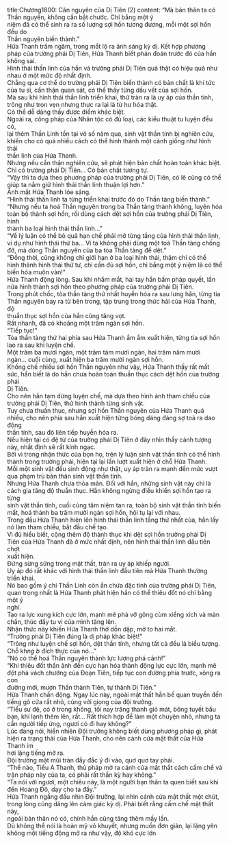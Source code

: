 title:Chương1800: Căn nguyên của Dị Tiên (2)
content:
“Mà bản thân ta có Thần nguyên, không cần bắt chước. Chỉ bằng một ý<br>niệm đã có thể sinh ra ra số lượng sợi hồn tương đương, mỗi một sợi hồn đều do<br>Thần nguyên biến thành.”<br>Hứa Thanh trầm ngâm, trong mắt lộ ra ánh sáng kỳ dị. Kết hợp phương<br>pháp của trường phái Dị Tiên, Hứa Thanh biết phán đoán trước đó của hắn<br>không sai.<br>Hình thái thần linh của hắn và trường phái Dị Tiên quả thật có hiệu quả như<br>nhau ở một mức độ nhất định.<br>Chẳng qua cơ thể do trường phái Dị Tiên biến thành có bản chất là khí tức<br>của tu sĩ, cẩn thận quan sát, có thể thấy từng dấu vết của sợi hồn.<br>Mà sau khi hình thái thần linh triển khai, thứ tràn ra là uy áp của thần tính,<br>trông như trọn vẹn nhưng thực ra lại là từ hư hóa thật.<br>Có thể dễ dàng thấy được điểm khác biệt.<br>Ngoài ra, công pháp của Nhân tộc có đủ loại, các kiểu thuật tu luyện đều có,<br>lại thêm Thần Linh tồn tại vô số năm qua, sinh vật thần tính bị nghiên cứu,<br>khiến cho có quá nhiều cách có thể hình thành một cảnh giống như hình thái<br>thần linh của Hứa Thanh.<br>Nhưng nếu cẩn thận nghiên cứu, sẽ phát hiện bản chất hoàn toàn khác biệt.<br>Chỉ có trường phái Dị Tiên… Có bản chất tương tự.<br>“Vậy thì ta dựa theo phương pháp của trường phái Dị Tiên, có lẽ cũng có thể<br>giúp ta nắm giữ hình thái thần linh thuận lợi hơn.”<br>Ánh mắt Hứa Thanh lóe sáng.<br>“Hình thái thần linh ta từng triển khai trước đó do Thần tàng biến thành.”<br>“Nhưng nếu ta hoá Thần nguyên trong ba Thần tàng thành không, luyện hóa<br>toàn bộ thành sợi hồn, rồi dùng cách dệt sợi hồn của trường phái Dị Tiên, hình<br>thành ba loại hình thái thần linh…”<br>“Về lý luận có thể bỏ quả hạn chế phải mở từng tầng của hình thái thần linh,<br>ví dụ như hình thái thứ ba… Vì ta không phải dùng một toà Thần tàng chống<br>đỡ, mà dùng Thần nguyên của ba tòa Thần tàng để dệt.”<br>“Đồng thời, cũng không chỉ giới hạn ở ba loại hình thái, thậm chí có thể<br>hình thành hình thái thứ tư, chỉ cần đủ sợi hồn, chỉ bằng một ý niệm là có thể<br>biến hóa muôn vàn!”<br>Hứa Thanh động lòng. Sau khi nhắm mắt, hai tay hắn bấm pháp quyết, lần<br>nữa hình thành sợi hồn theo phương pháp của trường phái Dị Tiên.<br>Trong phút chốc, tòa thần tàng thứ nhất huyễn hóa ra sau lưng hắn, từng tia<br>Thần nguyên bay ra từ bên trong, tập trung trong thức hải của Hứa Thanh, độ<br>thuần thục sợi hồn của hắn cũng tăng vọt.<br>Rất nhanh, đã có khoảng một trăm ngàn sợi hồn.<br>“Tiếp tục!”<br>Tòa thần tàng thứ hai phía sau Hứa Thanh ầm ầm xuất hiện, từng tia sợi hồn<br>lao ra sau khi luyện chế.<br>Một trăm ba mươi ngàn, một trăm tám mươi ngàn, hai trăm năm mươi<br>ngàn… cuối cùng, xuất hiện ba trăm mười ngàn sợi hồn.<br>Khống chế nhiều sợi hồn Thần nguyên như vậy, Hứa Thanh thấy rất mất<br>sức, hắn biết là do hắn chưa hoàn toàn thuần thục cách dệt hồn của trường phái<br>Dị Tiên.<br>Cho nên hắn tạm dừng luyện chế, mà dựa theo hình ảnh tham chiếu của<br>trường phái Dị Tiên, thử hình thành từng sinh vật.<br>Tuy chưa thuần thục, nhưng sợi hồn Thần nguyên của Hứa Thanh quá<br>nhiều, cho nên phía sau hắn xuất hiện từng bóng dáng đáng sợ toả ra dao động<br>thần tính, sau đó liên tiếp huyễn hóa ra.<br>Nếu hiện tại có đệ tử của trường phái Dị Tiên ở đây nhìn thấy cảnh tượng<br>này, nhất định sẽ rất kinh ngạc.<br>Bởi vì trong nhận thức của bọn họ, trên lý luận sinh vật thần tính có thể hình<br>thành trong trường phái, hiện tại lại lần lượt xuất hiện ở chỗ Hứa Thanh.<br>Mỗi một sinh vật đều sinh động như thật, uy áp tràn ra mạnh đến mức vượt<br>qua phạm trù bản thân sinh vật thần tính.<br>Nhưng Hứa Thanh chưa thỏa mãn. Đối với hắn, những sinh vật này chỉ là<br>cách gia tăng độ thuần thục. Hắn không ngừng điều khiển sợi hồn tạo ra từng<br>sinh vật thần tính, cuối cùng tâm niệm tan ra, toàn bộ sinh vật thần tính biến<br>mất, hoá thành ba trăm mười ngàn sợi hồn, hội tụ lại với nhau.<br>Trong đầu Hứa Thanh hiện lên hình thái thần linh tầng thứ nhất của, hắn lấy<br>nó làm tham chiếu, bắt đầu chế tạo.<br>Vì đủ hiểu biết, cộng thêm độ thành thục khi dệt sợi hồn trường phái Dị<br>Tiên của Hứa Thanh đã ở mức nhất định, nên hình thái thần linh đầu tiên chợt<br>xuất hiện.<br>Đứng sừng sững trong mật thất, tràn ra uy áp khiếp người.<br>Uy áp đó rất khác với hình thái thần linh đầu tiên mà Hứa Thanh thường<br>triển khai.<br>Nó bao gồm ý chí Thần Linh còn ẩn chứa đặc tính của trường phái Dị Tiên,<br>quan trọng nhất là Hứa Thanh phát hiện hắn có thể thiêu đốt nó chỉ bằng một ý<br>nghĩ.<br>Tạo ra lực xung kích cực lớn, mạnh mẽ phá vỡ gông cùm xiềng xích và màn<br>chắn, thúc đẩy tu vi của mình tăng lên.<br>Nhận thức này khiến Hứa Thanh thở dồn dập, mở to hai mắt.<br>“Trường phái Dị Tiên đúng là dị pháp khác biệt!”<br>“Trông như luyện chế sợi hồn, dệt thần tính, nhưng tất cả đều là biểu tượng.<br>Chỗ kh*ng b* đích thực của nó…”<br>“Nó có thể hoá Thần nguyên thành lực lượng phá cảnh!”<br>“Khi thiêu đốt thần ảnh đến cực hạn hóa thành động lực cực lớn, mạnh mẽ<br>đột phá vách chướng của Đoạn Tiên, tiếp tục con đường phía trước, xông ra con<br>đường mới, mượn Thần thành Tiên, tự thành Dị Tiên.”<br>Hứa Thanh chấn động. Ngay lúc này, ngoài mật thất hắn bế quan truyền đến<br>tiếng gõ cửa rất nhỏ, cùng với giọng của đội trưởng.<br>“Tiểu sư đệ, có ở trong không, tối nay trăng thanh gió mát, bông tuyết bầu<br>bạn, khí lạnh thêm lên, rất… Rất thích hợp để làm một chuyện nhỏ, nhưng ta<br>cần người tiếp ứng, ngươi có đi hay không?”<br>Lúc đang nói, hiển nhiên Đội trưởng không biết dùng phương pháp gì, phát<br>hiện ra trạng thái của Hứa Thanh, cho nên cánh cửa mật thất của Hứa Thanh im<br>hơi lặng tiếng mở ra.<br>Đội trưởng mặt mũi tràn đầy đắc ý đi vào, quơ quơ tay phải.<br>“Thế nào, Tiểu A Thanh, thủ pháp mở ra cánh cửa mật thất cách cấm chế và<br>trận pháp này của ta, có phải rất thần kỳ hay không.”<br>“Ta nói với ngươi, một chiêu này, là một người bạn thân ta quen biết sau khi<br>đến Hoàng Đô, dạy cho ta đấy.”<br>Hứa Thanh ngẩng đầu nhìn Đội trưởng, lại nhìn cánh cửa mật thất một chút,<br>trong lòng cũng dâng lên cảm giác kỳ dị. Phải biết rằng cấm chế mật thất này,<br>ngoài bản thân nó có, chính hắn cũng tăng thêm mấy lần.<br>Dù không thể nói là hoàn mỹ vô khuyết, nhưng muốn đơn giản, lại lặng yên<br>không một tiếng động mở ra như vậy, độ khó cực lớn